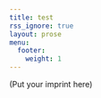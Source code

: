 ```yaml
---
title: test
rss_ignore: true
layout: prose
menu:
  footer:
    weight: 1
---
```


(Put your imprint here)

